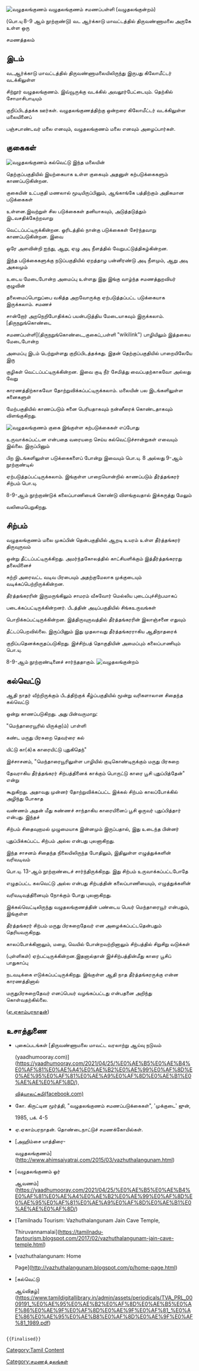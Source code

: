 ![வழுதலங்குணம்](வழு.jpg "வழுதலங்குணம்") வழுதலங்குணம் சமணப்பள்ளி (வழுதலங்குன்றம்)
(பொ.யு 8-9 ஆம் நூற்றாண்டு) வட ஆர்க்காடு மாவட்டத்தில் திருவண்ணாமலை அருகே உள்ள ஒரு
சமணத்தலம்

## இடம்

வடஆர்க்காடு மாவட்டத்தில் திருவண்ணாமலையிலிருந்து இருபது கிலோமீட்டர் வடக்கிலுள்ள
சிற்றூர் வழுதலங்குணம். இவ்வூருக்கு வடக்கில் அவலூர்பேட்டையும். தெற்கில் சோமாசிபாடியும்
குறிப்பிடத்தக்க ஊர்கள். வழுதலங்குணத்திற்கு ஒன்றரை கிலோமீட்டர் வடக்கிலுள்ள மலையினைப்
பஞ்சபாண்டவர் மலை எனவும், வழுதலங்குணம் மலை எனவும் அழைப்பார்கள்.

## குகைகள்

![வழுதலங்குணம் கல்வெட்டு](வழு2.jpg "வழுதலங்குணம் கல்வெட்டு") இந்த மலையின்
தெற்குப்பகுதியில் இயற்கையாக உள்ள குகையும் அதனுள் கற்படுக்கைகளும் காணப்படுகின்றன.
குகையின் உட்பகுதி மணலால் மூடியிருப்பினும், ஆங்காங்கே பத்திற்கும் அதிகமான படுக்கைகள்
உள்ளன.இவற்றுள் சில படுக்கைகள் தனியாகவும், அடுத்தடுத்தும் இடவசதிக்கேற்றவாறு
வெட்டப்பட்டிருக்கின்றன. ஓரிடத்தில் நான்கு படுக்கைகள் சேர்ந்தவாறு காணப்படுகின்றன. இவை
ஒரே அளவின்றி ஐந்து, ஆறு, ஏழு அடி நீளத்தில் வேறுபட்டுத்திகழ்கின்றன.

இந்த படுக்கைகளுக்கு நடுப்பகுதியில் ஏறத்தாழ பன்னிரண்டு அடி நீளமும், ஆறு அடி அகலமும்
உடைய மேடைபோன்ற அமைப்பு உள்ளது இது இங்கு வாழ்ந்த சமணத்துறவியர் குழுவின்
தலைமைப்பொறுப்பை வகித்த அறவோருக்கு ஏற்படுத்தப்பட்ட படுக்கையாக இருக்கலாம். சமணச்
சான்றோர் அறநெறிபோதிக்கப் பயன்படுத்திய மேடையாகவும் இருக்கலாம். [திருநறுங்கொண்டை
சமணப்பள்ளி](திருநறுங்கொண்டை_குகைப்_பள்ளி "wikilink") பாழியிலும் இத்தகைய மேடைபோன்ற
அமைப்பு இடம் பெற்றுள்ளது குறிப்பிடத்தக்கது. இதன் தெற்குப்பகுதியில் பாறையிலேயே இரு
குழிகள் வெட்டப்பட்டிருக்கின்றன. இவை குடி நீர் சேமித்து வைப்பதற்காகவோ அல்லது வேறு
காரணத்திற்காகவோ தோற்றுவிக்கப்பட்டிருக்கலாம். மலையின் பல இடங்களிலுள்ள சுனைகளுள்
மேற்பகுதியில் காணப்படும் சுனை பெரியதாகவும் நன்னீரைக் கொண்டதாகவும் விளங்குகிறது.
![வழுதலங்குணம் குகை](வழு3.jpg "வழுதலங்குணம் குகை") இங்குள்ள கற்படுக்கைகள் எப்போது
உருவாக்கப்பட்டன என்பதை வரையறை செய்ய கல்வெட்டுச்சான்றுகள் எவையும் இல்லை. இருப்பினும்
பிற இடங்களிலுள்ள படுக்கைகளைப் போன்று இவையும் பொ.யு. 8 அல்லது 9-ஆம் நூற்றாண்டில்
ஏற்படுத்தப்பட்டிருக்கலாம். இங்குள்ள பாறையொன்றில் காணப்படும் தீர்த்தங்கரர் சிற்பம் பொ.யு.
8-9-ஆம் நூற்றாண்டுக் கலைப்பாணியைக் கொண்டு விளங்குவதால் இக்கருத்து மேலும்
வலிமைபெறுகிறது.

## சிற்பம்

வழுதலங்குணம் மலை முகப்பின் தென்பகுதியில் ஆறடி உயரம் உள்ள தீர்த்தங்கரர் திருவுருவம்
ஒன்று தீட்டப்பட்டிருக்கிறது. அமர்ந்தகோலத்தில் காட்சியளிக்கும் இத்தீர்த்தங்கரரது தலையினைச்
சுற்றி அரைவட்ட வடிவ பிரபையும் அதற்குமேலாக முக்குடையும் வடிக்கப்பெற்றிருக்கின்றன.
தீர்த்தங்கரரின் இருமருங்கிலும் சாமரம் வீசுவோர் மெல்லிய புடைப்புச்சிற்பமாகப்
படைக்கப்பட்டிருக்கின்றனர். பீடத்தின் அடிப்பகுதியில் சிங்கஉருவங்கள்
பொறிக்கப்பட்டிருக்கின்றன. இத்திருவுருவத்தில் தீர்த்தங்கரரின் இலாஞ்சனை எதுவும்
தீட்டப்பெறவில்லை. இருப்பினும் இது முதலாவது தீர்த்தங்கரராகிய ஆதிநாதரைக்
குறிப்பதெனக்கருதப்படுகிறது. இச்சிற்பத் தொகுதியின் அமைப்பும் கலைப்பாணியும் பொ.யு.
8-9-ஆம் நூற்றாண்டினைச் சார்ந்ததாகும். ![வழுதலங்குன்றம்](Vazy.jpg "வழுதலங்குன்றம்")

## கல்வெட்டு

ஆதி நாதர் வீற்றிருக்கும் பீடத்திற்குக் கீழ்ப்பகுதியில் மூன்று வரிகளாலான சிதைந்த கல்வெட்டு
ஒன்று காணப்படுகிறது. அது பின்வருமாறு:

\"மெந்தாரையூரில் யிருக்கு(ம்) பாள்ளி

கண்ட மருது பிரசுறை தெவர்ரை கல்

யிட்டு கா(க்)க காரையிட்டு புதுகிதெந்\"

இச்சாசனம், \"மெந்தாரையூரிலுள்ள பாழியில் குடிகொண்டிருக்கும் மருது பிரசுறை
தேவராகிய தீர்த்தங்கரர் சிற்பத்தினைக் காக்கும் பொருட்டு காரை பூசி புதுப்பித்தேன்\" என்று
கூறுகிறது. அதாவது முன்னர் தோற்றுவிக்கப்பட்ட இக்கல் சிற்பம் காலப்போக்கில் அழிந்து போகாத
வண்ணம் அதன் மீது சுண்ணச் சாந்தாகிய காரையினைப் பூசி ஒருவர் புதுப்பித்தார் என்பது. இந்தச்
சிற்பம் சிதைவுறாமல் முழுமையாக இன்னமும் இருப்பதால், இது உடைந்த பின்னர்
புதுப்பிக்கப்பட்ட சிற்பம் அல்ல என்பது புலனாகிறது.

இந்த சாசனம் சிதைந்த நிலையிலிருந்த போதிலும், இதிலுள்ள எழுத்துக்களின் வரிவடிவம்
பொ.யு. 13-ஆம் நூற்றாண்டைச் சார்ந்திருக்கிறது. இது சிற்பம் உருவாக்கப்பட்டபோதே
எழுதப்பட்ட கலவெட்டு அல்ல என்பது சிற்பத்தின் கலைப்பாணியையும், எழுத்துக்களின்
வரிவடிவத்தினையும் நோக்கும் போது புலனாகிறது.

இக்கல்வெட்டிலிருந்து வழுதலங்குணத்தின் பண்டைய பெயர் மெந்தாரையூர் என்பதும், இங்குள்ள
தீர்த்தங்கரர் சிற்பம் மருது பிரசுறைதேவர் என அழைக்கப்பட்டதென்பதும் தெரியவருகிறது.
காலப்போக்கினாலும், மழை, வெயில் போன்றவற்றினாலும் சிற்பத்தில் சிறுசிறு வடுக்கள்
(புள்ளிகள்) ஏற்பட்டிருக்கின்றன.இதனால்தான் இச்சிற்பத்தின்மீது காரை பூசிப் பாதுகாப்பு
நடவடிக்கை எடுக்கப்பட்டிருக்கிறது. இங்குள்ள ஆதி நாத தீர்த்தங்கரருக்கு என்ன காரணத்தினால்
மருதுபிரசுறைதேவர் எனப்பெயர் வழங்கப்பட்டது என்பதனை அறிந்து கொள்வதற்கில்லை.
([ஏ.ஏகாம்பரநாதன்](ஏ.ஏகாம்பரநாதன் "wikilink"))

## உசாத்துணை

-   புகைப்படங்கள் [திருவண்ணாமலை மாவட்ட வரலாற்று ஆய்வு நடுவம்
    (yaadhumooray.com)](https://yaadhumooray.com/2021/04/25/%E0%AE%B5%E0%AE%B4%E0%AF%81%E0%AE%A4%E0%AE%B2%E0%AE%99%E0%AF%8D%E0%AE%95%E0%AF%81%E0%AE%A9%E0%AF%8D%E0%AE%B1%E0%AE%AE%E0%AF%8D/),
    [வித்யாலட்சுமி(facebook.com)](https://www.facebook.com/media/set/?set=a.202509173246320.1073741830.200100686820502&type=3)
-   கோ. கிருட்டின மூர்த்தி, \"வழுதலங்குணம் சமணப்படுக்கைகள்\", \'முக்குடை' ஜுன்,
    1985, பக். 4-5
-   ஏ.ஏகாம்பரநாதன். தொண்டைநாட்டுச் சமணக்கோயில்கள்.
-   [அஹிம்சை யாத்திரை-
    வழுதலங்குணம்](http://www.ahimsaiyatrai.com/2015/03/vazhuthalangunam.html)
-   [வழுதலங்குணம் ஓர்
    ஆவணம்](https://yaadhumooray.com/2021/04/25/%E0%AE%B5%E0%AE%B4%E0%AF%81%E0%AE%A4%E0%AE%B2%E0%AE%99%E0%AF%8D%E0%AE%95%E0%AF%81%E0%AE%A9%E0%AF%8D%E0%AE%B1%E0%AE%AE%E0%AF%8D/)
-   [Tamilnadu Tourism: Vazhuthalangunam Jain Cave Temple,
    Thiruvannamalai](https://tamilnadu-favtourism.blogspot.com/2017/02/vazhuthalangunam-jain-cave-temple.html)
-   [vazhuthalangunam: Home
    Page](http://vazhuthalangunam.blogspot.com/p/home-page.html)
-   [கல்வெட்டு
    ஆய்விதழ்](https://www.tamildigitallibrary.in/admin/assets/periodicals/TVA_PRL_0009191_%E0%AE%95%E0%AE%B2%E0%AF%8D%E0%AE%B5%E0%AF%86%E0%AE%9F%E0%AF%8D%E0%AE%9F%E0%AF%81_%E0%AE%86%E0%AE%95%E0%AE%B8%E0%AF%8D%E0%AE%9F%E0%AF%81_1989.pdf)

```{=mediawiki}
{{Finalised}}
```
[Category:Tamil Content](Category:Tamil_Content "wikilink")
[Category:சமணத் தலங்கள்](Category:சமணத்_தலங்கள் "wikilink")
